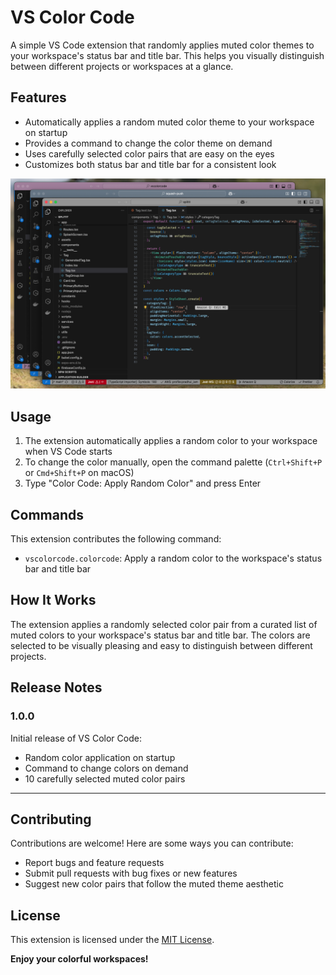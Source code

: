 # VS Color Code

A simple VS Code extension that randomly applies muted color themes to your workspace's status bar and title bar. This helps you visually distinguish between different projects or workspaces at a glance.

## Features

- Automatically applies a random muted color theme to your workspace on startup
- Provides a command to change the color theme on demand
- Uses carefully selected color pairs that are easy on the eyes
- Customizes both status bar and title bar for a consistent look

![VS Color Code in action](demo.png)

## Usage

1. The extension automatically applies a random color to your workspace when VS Code starts
2. To change the color manually, open the command palette (`Ctrl+Shift+P` or `Cmd+Shift+P` on macOS)
3. Type "Color Code: Apply Random Color" and press Enter

## Commands

This extension contributes the following command:

* `vscolorcode.colorcode`: Apply a random color to the workspace's status bar and title bar

## How It Works

The extension applies a randomly selected color pair from a curated list of muted colors to your workspace's status bar and title bar. The colors are selected to be visually pleasing and easy to distinguish between different projects.

## Release Notes

### 1.0.0

Initial release of VS Color Code:
- Random color application on startup
- Command to change colors on demand
- 10 carefully selected muted color pairs

---

## Contributing

Contributions are welcome! Here are some ways you can contribute:

- Report bugs and feature requests
- Submit pull requests with bug fixes or new features
- Suggest new color pairs that follow the muted theme aesthetic

## License

This extension is licensed under the [MIT License](LICENSE).

**Enjoy your colorful workspaces!**

